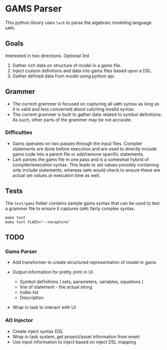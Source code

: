 
# GAMS Parser

This python library uses `lark` to parse the algebraic modeling language `GAMS`.  

## Goals

Interested in two directions.  Optional 3rd

1. Gather rich data on structure of model in a gams file.
2. Inject custom defintions and data into gams files based upon a DSL.
3. Gather defined data from model using python api.

## Grammer

- The current grammer is focused on capturing all `GAMS` syntax as long as it is valid and less concerned about catching invalid syntax.
- The current grammer is built to gather data related to symbol definitions.  As such, other parts of the grammer may be not accurate.

### Difficulties

- Gams operates on two passes through the input files.  Compiler statements are done before execution and are used to directly include gams code into a parent file or add/remove specific statements.
- Lark parses the gams file in one pass and is a somewhat hybrid of compiler/execution syntax.  This leads to set values possibly containing only include statements, whereas `GAMS` would check to ensure these are actual set values at execution time as well.



## Tests

The `test/gams` folder contains sample gams syntax that can be used to test a grammer file to ensure it captures `GAMS` fairly complex syntax.  

```
make test
make test FLAGS="--nocapture"
```

## TODO

### Gams Parser

- Add transformer to create structured representation of model in gams
- Output information for pretty print in UI

	- Symbol definitions ( sets, parameters, variables, equations )
	- line of statement - the actual string
	- Index list
	- Description

- Wrap in task to interact with UI

### AO Injector

- Create inject syntax DSL
- Wrap in task system, get project/asset information from event
- Use input information to inject based on inject DSL mapping

